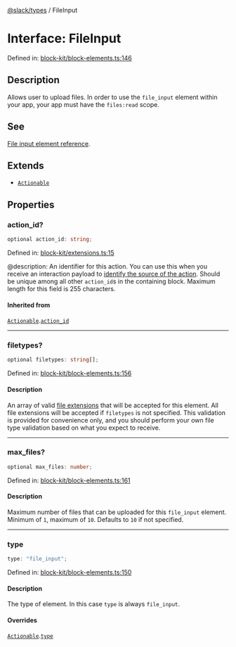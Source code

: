 [@slack/types](../index.md) / FileInput

# Interface: FileInput

Defined in: [block-kit/block-elements.ts:146](https://github.com/slackapi/node-slack-sdk/blob/main/packages/types/src/block-kit/block-elements.ts#L146)

## Description

Allows user to upload files. In order to use the `file_input` element within your app,
your app must have the `files:read` scope.

## See

[File input element reference](https://docs.slack.dev/reference/block-kit/block-elements/file-input-element).

## Extends

- [`Actionable`](Actionable.md)

## Properties

### action\_id?

```ts
optional action_id: string;
```

Defined in: [block-kit/extensions.ts:15](https://github.com/slackapi/node-slack-sdk/blob/main/packages/types/src/block-kit/extensions.ts#L15)

@description: An identifier for this action. You can use this when you receive an interaction payload to
[identify the source of the action](https://docs.slack.dev/interactivity/handling-user-interaction#payloads). Should be unique
among all other `action_id`s in the containing block. Maximum length for this field is 255 characters.

#### Inherited from

[`Actionable`](Actionable.md).[`action_id`](Actionable.md#action_id)

***

### filetypes?

```ts
optional filetypes: string[];
```

Defined in: [block-kit/block-elements.ts:156](https://github.com/slackapi/node-slack-sdk/blob/main/packages/types/src/block-kit/block-elements.ts#L156)

#### Description

An array of valid [file extensions](https://docs.slack.dev/reference/objects/file-object) that will be accepted
for this element. All file extensions will be accepted if `filetypes` is not specified. This validation is provided
for convenience only, and you should perform your own file type validation based on what you expect to receive.

***

### max\_files?

```ts
optional max_files: number;
```

Defined in: [block-kit/block-elements.ts:161](https://github.com/slackapi/node-slack-sdk/blob/main/packages/types/src/block-kit/block-elements.ts#L161)

#### Description

Maximum number of files that can be uploaded for this `file_input` element. Minimum of `1`, maximum of
`10`. Defaults to `10` if not specified.

***

### type

```ts
type: "file_input";
```

Defined in: [block-kit/block-elements.ts:150](https://github.com/slackapi/node-slack-sdk/blob/main/packages/types/src/block-kit/block-elements.ts#L150)

#### Description

The type of element. In this case `type` is always `file_input`.

#### Overrides

[`Actionable`](Actionable.md).[`type`](Actionable.md#type)
